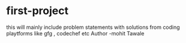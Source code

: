 # first-project
this will mainly include problem statements with solutions from coding playtforms like gfg , codechef etc
Author -mohit Tawale
